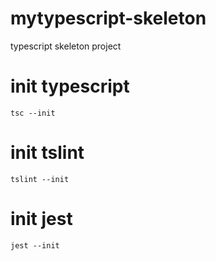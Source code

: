 # mytypescript-skeleton
typescript skeleton project

# init typescript

`tsc --init`

# init tslint

`tslint --init`

# init jest

`jest --init`
